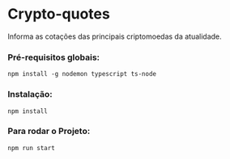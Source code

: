 # Crypto-quotes
Informa as cotações das principais criptomoedas da atualidade.

### Pré-requisitos globais:
`npm install -g nodemon typescript ts-node`

### Instalação:
`npm install`

### Para rodar o Projeto:
`npm run start`
